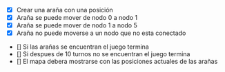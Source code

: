 ﻿- [x] Crear una araña con una posición
- [x] Araña se puede mover de nodo 0 a nodo 1
- [x] Araña se puede mover de nodo 1 a nodo 5
- [x] Araña no puede moverse a un nodo que no esta conectado
- [] Si las arañas se encuentran el juego termina
- [] Si despues de 10 turnos no se encuentran el juego termina
- [] El mapa debera mostrarse con las posiciones actuales de las arañas
